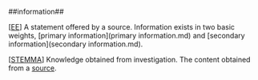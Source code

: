 ##information##

\[[EE](SOURCES.md#EE)\]  A statement offered by a source. Information exists in two basic weights, [primary information](primary information.md) and [secondary information](secondary information.md).

\[[STEMMA](SOURCES.md#STEMMA)\] Knowledge obtained from investigation. The content obtained from a [source](source.md).
